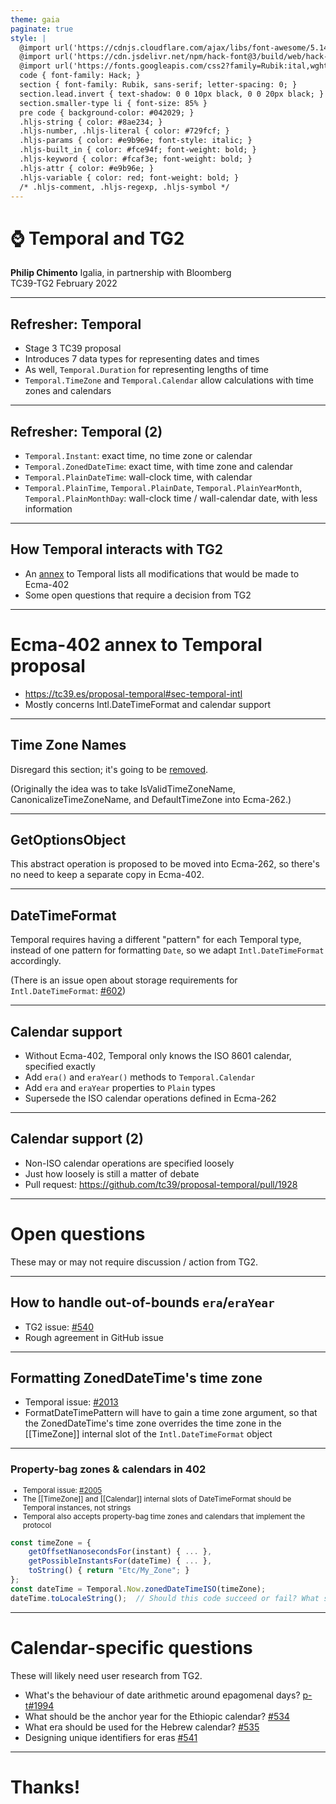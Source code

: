 ```yaml
---
theme: gaia
paginate: true
style: |
  @import url('https://cdnjs.cloudflare.com/ajax/libs/font-awesome/5.14.0/css/all.min.css');
  @import url('https://cdn.jsdelivr.net/npm/hack-font@3/build/web/hack-subset.css');
  @import url('https://fonts.googleapis.com/css2?family=Rubik:ital,wght@0,400;0,700;1,400;1,700&display=swap');
  code { font-family: Hack; }
  section { font-family: Rubik, sans-serif; letter-spacing: 0; }
  section.lead.invert { text-shadow: 0 0 10px black, 0 0 20px black; }
  section.smaller-type li { font-size: 85% }
  pre code { background-color: #042029; }
  .hljs-string { color: #8ae234; }
  .hljs-number, .hljs-literal { color: #729fcf; }
  .hljs-params { color: #e9b96e; font-style: italic; }
  .hljs-built_in { color: #fce94f; font-weight: bold; }
  .hljs-keyword { color: #fcaf3e; font-weight: bold; }
  .hljs-attr { color: #e9b96e; }
  .hljs-variable { color: red; font-weight: bold; }
  /* .hljs-comment, .hljs-regexp, .hljs-symbol */
---
```


<!-- _class: invert lead -->

# ⌚ **Temporal and TG2**

**Philip Chimento**
Igalia, in partnership with Bloomberg  
TC39-TG2 February 2022

---

## Refresher: Temporal

- Stage 3 TC39 proposal
- Introduces 7 data types for representing dates and times
- As well, `Temporal.Duration` for representing lengths of time
- `Temporal.TimeZone` and `Temporal.Calendar` allow calculations with time zones and calendars

---

## Refresher: Temporal (2)

- `Temporal.Instant`: exact time, no time zone or calendar
- `Temporal.ZonedDateTime`: exact time, with time zone and calendar
- `Temporal.PlainDateTime`: wall-clock time, with calendar
- `Temporal.PlainTime`, `Temporal.PlainDate`, `Temporal.PlainYearMonth`, `Temporal.PlainMonthDay`: wall-clock time / wall-calendar date, with less information

---

## How Temporal interacts with TG2

- An [annex](https://tc39.es/proposal-temporal#sec-temporal-intl) to Temporal lists all modifications that would be made to Ecma-402
- Some open questions that require a decision from TG2

<!--
    I'll discuss both of these in this short presentation.
    It was brought to my attention that not everyone who regularly attends these meetings is aware of the Ecma-402 annex, so I'll start there because I primarily want everyone to know about it.
-->

---

<!-- _class: invert -->

# Ecma-402 annex to Temporal proposal

- https://tc39.es/proposal-temporal#sec-temporal-intl
- Mostly concerns Intl.DateTimeFormat and calendar support

---

## Time Zone Names

Disregard this section; it's going to be [removed](https://github.com/tc39/proposal-temporal/issues/1996).

(Originally the idea was to take IsValidTimeZoneName, CanonicalizeTimeZoneName, and DefaultTimeZone into Ecma-262.)

---

## GetOptionsObject

This abstract operation is proposed to be moved into Ecma-262, so there's no need to keep a separate copy in Ecma-402.

---

## DateTimeFormat

Temporal requires having a different "pattern" for each Temporal type, instead of one pattern for formatting `Date`, so we adapt `Intl.DateTimeFormat` accordingly.

(There is an issue open about storage requirements for `Intl.DateTimeFormat`: [#602](https://github.com/tc39/ecma402/issues/623))

---

## Calendar support

- Without Ecma-402, Temporal only knows the ISO 8601 calendar, specified exactly
- Add `era()` and `eraYear()` methods to `Temporal.Calendar`
- Add `era` and `eraYear` properties to `Plain` types
- Supersede the ISO calendar operations defined in Ecma-262

---

## Calendar support (2)

- Non-ISO calendar operations are specified loosely
- Just how loosely is still a matter of debate
- Pull request: https://github.com/tc39/proposal-temporal/pull/1928

---

<!-- _class: invert -->

# Open questions

These may or may not require discussion / action from TG2.

---

## How to handle out-of-bounds `era`/`eraYear`

- TG2 issue: [#540](https://github.com/tc39/ecma402/issues/540)
- Rough agreement in GitHub issue

---

## Formatting ZonedDateTime's time zone

- Temporal issue: [#2013](https://github.com/tc39/proposal-temporal/issues/2013)
- FormatDateTimePattern will have to gain a time zone argument, so that the ZonedDateTime's time zone overrides the time zone in the [[TimeZone]] internal slot of the `Intl.DateTimeFormat` object

---

### Property-bag zones & calendars in 402

<small>

- Temporal issue: [#2005](https://github.com/tc39/proposal-temporal/issues/2005)
- The [[TimeZone]] and [[Calendar]] internal slots of DateTimeFormat should be Temporal instances, not strings
- Temporal also accepts property-bag time zones and calendars that implement the protocol

</small>

```js
const timeZone = {
    getOffsetNanosecondsFor(instant) { ... },
    getPossibleInstantsFor(dateTime) { ... },
    toString() { return "Etc/My_Zone"; }
};
const dateTime = Temporal.Now.zonedDateTimeISO(timeZone);
dateTime.toLocaleString();  // Should this code succeed or fail? What should be the result?
```

---

# Calendar-specific questions

These will likely need user research from TG2.

- What's the behaviour of date arithmetic around epagomenal days? [p-t#1994](https://github.com/tc39/proposal-temporal/issues/1994)
- What should be the anchor year for the Ethiopic calendar? [#534](https://github.com/tc39/ecma402/issues/534)
- What era should be used for the Hebrew calendar? [#535](https://github.com/tc39/ecma402/issues/535)
- Designing unique identifiers for eras [#541](https://github.com/tc39/ecma402/issues/541)

---

<!-- _class: invert lead -->

# Thanks!
